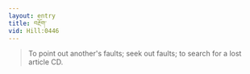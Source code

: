 ```yaml
---
layout: entry
title: བརྔོག་
vid: Hill:0446
---
```

> To point out another's faults; seek out faults; to search for a lost article CD\.


